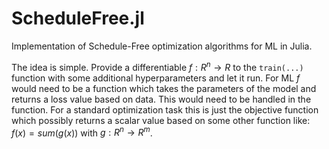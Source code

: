 # ScheduleFree.jl
Implementation of Schedule-Free optimization algorithms for ML in Julia.


The idea is simple. Provide a differentiable $f: R^n \to R$ to the `train(...)` function with some additional hyperparameters and let it run.
For ML $f$ would need to be a function which takes the parameters of the model and returns a loss value based on data. This would need to be handled in the function.
For a standard optimization task this is just the objective function which possibly returns a scalar value based on some other function like: $f(x) = sum(g(x))$ with $g: R^n \to R^m$.